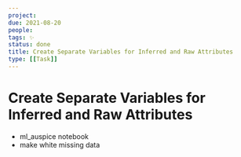 ```yaml
---
project:
due: 2021-08-20
people:
tags: ✨
status: done
title: Create Separate Variables for Inferred and Raw Attributes
type: [[Task]]
---
```


# Create Separate Variables for Inferred and Raw Attributes

- ml_auspice notebook
- make white missing data